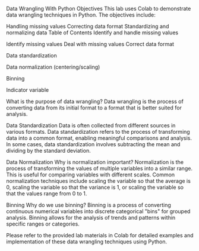 Data Wrangling With Python
Objectives
This lab uses Colab to demonstrate data wrangling techniques in Python. The objectives include:

Handling missing values
Correcting data format
Standardizing and normalizing data
Table of Contents
Identify and handle missing values

Identify missing values
Deal with missing values
Correct data format

Data standardization

Data normalization (centering/scaling)

Binning

Indicator variable

What is the purpose of data wrangling?
Data wrangling is the process of converting data from its initial format to a format that is better suited for analysis.

Data Standardization
Data is often collected from different sources in various formats. Data standardization refers to the process of transforming data into a common format, enabling meaningful comparisons and analysis. In some cases, data standardization involves subtracting the mean and dividing by the standard deviation.

Data Normalization
Why is normalization important? Normalization is the process of transforming the values of multiple variables into a similar range. This is useful for comparing variables with different scales. Common normalization techniques include scaling the variable so that the average is 0, scaling the variable so that the variance is 1, or scaling the variable so that the values range from 0 to 1.

Binning
Why do we use binning? Binning is a process of converting continuous numerical variables into discrete categorical "bins" for grouped analysis. Binning allows for the analysis of trends and patterns within specific ranges or categories.

Please refer to the provided lab materials in Colab for detailed examples and implementation of these data wrangling techniques using Python.










